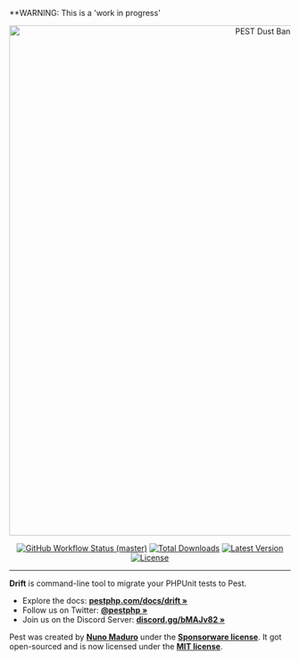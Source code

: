 **WARNING: This is a 'work in progress'


<p align="center">
    <img src="/art/banner.png" width="914" title="PEST Dust Banner">
    <p align="center">
        <a href="https://github.com/pestphp/pest/actions"><img alt="GitHub Workflow Status (master)" src="https://img.shields.io/github/workflow/status/pestphp/drift/Continuous Integration/master"></a>
        <a href="https://packagist.org/packages/pestphp/drift"><img alt="Total Downloads" src="https://img.shields.io/packagist/dt/pestphp/drift"></a>
        <a href="https://packagist.org/packages/pestphp/drift"><img alt="Latest Version" src="https://img.shields.io/packagist/v/pestphp/drift"></a>
        <a href="https://packagist.org/packages/pestphp/drift"><img alt="License" src="https://img.shields.io/packagist/l/pestphp/drift"></a>
    </p>
</p>

------
**Drift** is command-line tool to migrate your PHPUnit tests to Pest.

- Explore the docs: **[pestphp.com/docs/drift »](https://pestphp.com/docs/drift)**
- Follow us on Twitter: **[@pestphp »](https://twitter.com/pestphp)**
- Join us on the Discord Server: **[discord.gg/bMAJv82 »](https://discord.gg/bMAJv82)**

Pest was created by **[Nuno Maduro](https://twitter.com/enunomaduro)** under the **[Sponsorware license](https://github.com/sponsorware/docs)**. It got open-sourced and is now licensed under the **[MIT license](https://opensource.org/licenses/MIT)**.

